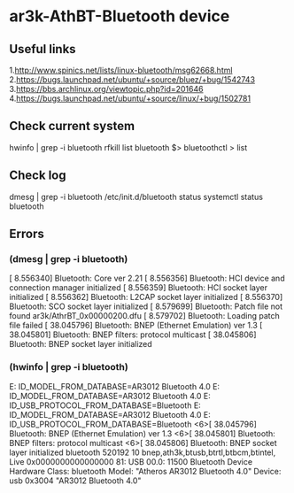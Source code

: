 # ar3k-AthBT-Bluetooth device

## Useful links
1.http://www.spinics.net/lists/linux-bluetooth/msg62668.html
2.https://bugs.launchpad.net/ubuntu/+source/bluez/+bug/1542743
3.https://bbs.archlinux.org/viewtopic.php?id=201646
4.https://bugs.launchpad.net/ubuntu/+source/linux/+bug/1502781

## Check current system
hwinfo | grep -i bluetooth
rfkill list bluetooth
$> bluetoothctl > list

## Check log
dmesg | grep -i bluetooth
/etc/init.d/bluetooth status
systemctl status bluetooth

## Errors
### (dmesg | grep -i bluetooth)
[    8.556340] Bluetooth: Core ver 2.21
[    8.556356] Bluetooth: HCI device and connection manager initialized
[    8.556359] Bluetooth: HCI socket layer initialized
[    8.556362] Bluetooth: L2CAP socket layer initialized
[    8.556370] Bluetooth: SCO socket layer initialized
[    8.579699] Bluetooth: Patch file not found ar3k/AthrBT_0x00000200.dfu
[    8.579702] Bluetooth: Loading patch file failed
[   38.045796] Bluetooth: BNEP (Ethernet Emulation) ver 1.3
[   38.045801] Bluetooth: BNEP filters: protocol multicast
[   38.045806] Bluetooth: BNEP socket layer initialized


### (hwinfo | grep -i bluetooth)
  E: ID_MODEL_FROM_DATABASE=AR3012 Bluetooth 4.0
  E: ID_MODEL_FROM_DATABASE=AR3012 Bluetooth 4.0
  E: ID_USB_PROTOCOL_FROM_DATABASE=Bluetooth
  E: ID_MODEL_FROM_DATABASE=AR3012 Bluetooth 4.0
  E: ID_USB_PROTOCOL_FROM_DATABASE=Bluetooth
  <6>[   38.045796] Bluetooth: BNEP (Ethernet Emulation) ver 1.3
  <6>[   38.045801] Bluetooth: BNEP filters: protocol multicast
  <6>[   38.045806] Bluetooth: BNEP socket layer initialized
  bluetooth 520192 10 bnep,ath3k,btusb,btrtl,btbcm,btintel, Live 0x0000000000000000
81: USB 00.0: 11500 Bluetooth Device
  Hardware Class: bluetooth
  Model: "Atheros AR3012 Bluetooth 4.0"
  Device: usb 0x3004 "AR3012 Bluetooth 4.0"
